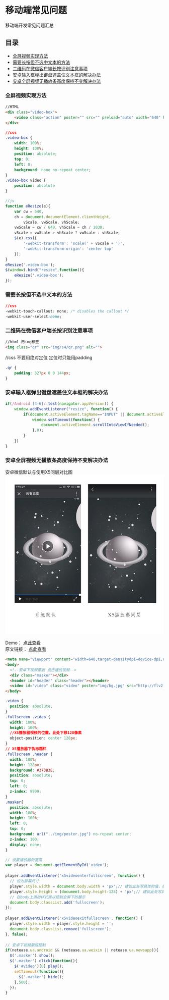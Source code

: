 # 移动端常见问题 #
移动端开发常见问题汇总

## 目录
- [全屏视频实现方法](#全屏视频实现方法)
- [需要长按但不选中文本的方法](#需要长按但不选中文本的方法)
- [二维码在微信客户端长按识别注意事项](#二维码在微信客户端长按识别注意事项)
- [安卓输入框弹出键盘遮盖住文本框的解决办法](#安卓输入框弹出键盘遮盖住文本框的解决办法)
- [安卓全屏视频无播放条高度保持不变解决办法](#安卓全屏视频无播放条高度保持不变解决办法)

### 全屏视频实现方法

```html
//HTML
<div class="video-box">
	<video class="action" poster="" src="" preload="auto" width="640" height="1030" x-webkit-airplay="true" playsinline="true" webkit-playsinline="true"></video>
</div>
```

```css
//css
.video-box {
	width: 100%;
	height: 100%;
	position: absolute;
	top: 0;
	left: 0;
	background: none no-repeat center; 
}
.video-box video {
    position: absolute
}
```

```javascript
//js
function eResize(e){
	var cw = 640,
	ch = document.documentElement.clientHeight,
		vScale, vwScale, vhScale;
	vwScale = cw / 640, vhScale = ch / 1030;
	vScale = vwScale > vhScale ? vwScale : vhScale;
	$(e).css({
		'-webkit-transform': 'scale(' + vScale + ')',
		'-webkit-transform-origin': 'center top'
	});
} 
eResize('.video-box');
$(window).bind("resize",function(){
	eResize('.video-box');
});
```


### 需要长按但不选中文本的方法

```css
//css
-webkit-touch-callout: none; /* disables the callout */
-webkit-user-select:none;
```

### 二维码在微信客户端长按识别注意事项

```html
//html 用img标签
<img class="qr" src="img/s4/qr.png" alt="">
```

//css 不要用绝对定位 定位时只能用padding
```css
.qr {
    padding: 327px 0 0 144px;
}
```

### 安卓输入框弹出键盘遮盖住文本框的解决办法

```javascript
if(/Android [4-6]/.test(navigator.appVersion)) {
	window.addEventListener("resize", function() {
		if(document.activeElement.tagName=="INPUT" || document.activeElement.tagName=="TEXTAREA") {
			window.setTimeout(function() {
				document.activeElement.scrollIntoViewIfNeeded();
			},0);
		}
	})
}
```

### 安卓全屏视频无播放条高度保持不变解决办法

安卓微信默认与使用X5同层对比图
![安卓微信默认与使用X5同层对比图](../../images/fullScene.jpg)

Demo： [点此查看](http://test.go.163.com/go/2015/public/team/ningbo/geyoutaidu/test.html)  
原文链接： [点此查看](https://zhuanlan.zhihu.com/p/27559167)

```html
<meta name="viewport" content="width=640,target-densitydpi=device-dpi,user-scalable=no">
<body>
  <!--安卓下视频蒙版 点击播放视频-->
  <div class="masker"></div>
  <header id="header" class="header"></header>
  <video id="video" class="video" poster="img/bg.jpg" src="http://flv2.bn.netease.com/videolib3/1707/31/UwslJ1623/HD/UwslJ1623-mobile.mp4" width="640" preload="auto" x-webkit-airplay="true" playsinline="true" webkit-playsinline="true" x5-video-player-type="h5" x5-video-player-fullscreen="true"></video>
</body>
```

```css
.video {
  position: absolute;
}
.fullscreen .video {
  width: 100%;
  height: 100%;
  //X5播放器视频的位置，此处下移128像素
  object-position: center 128px;
}
// X5播放器下伪标题栏
.fullscreen .header {
  width: 100%;
  height: 128px;
  background: #373B3E;
  position: absolute;
  top: 0;
  left: 0;
  z-index: 9999;
}
.masker{
  position: absolute;
  width: 100%;
  height: 100%;
  left: 0;
  top: 0;
  background: url("../img/poster.jpg") no-repeat center;
  z-index: 100;
  display: none;
}
```

```javascript
// 设置播放器的宽高
var player = document.getElementById('video');

player.addEventListener('x5videoenterfullscreen', function() {
  // 设为屏幕尺寸
  player.style.width = document.body.width + 'px';// 建议此处写具体的值，如'640px'
  player.style.height = (document.body.height-128) + 'px';// 建议此处写具体的值，如'1158px'(1030+128 需加上伪标题栏高度)
  // 在body上添加样式类以控制全屏下的展示
  document.body.classList.add('fullscreen');
});

player.addEventListener('x5videoexitfullscreen', function() {
  player.style.width = player.style.height = '';
  document.body.classList.remove('fullscreen');
}, false);

// 安卓下视频蒙版控制
if(netease.ua.android && (netease.ua.weixin || netease.ua.newsapp)){
  $('.masker').show();
  $('.masker').click(function(){
    $('#video')[0].play();
    setTimeout(function(){
      $('.masker').hide();
    },500);
  });
}
```
